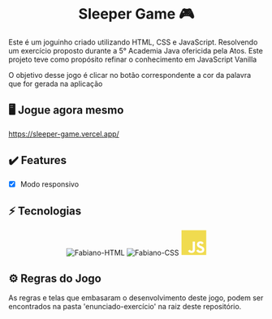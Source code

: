  <h1 align="center">Sleeper Game 🎮</h1>
 <p>Este é um joguinho criado utilizando HTML, CSS e JavaScript. Resolvendo um exercício proposto durante a 5° Academia Java ofericida pela Atos. Este projeto teve como propósito refinar o conhecimento em JavaScript Vanilla</p>
 <p>O objetivo desse jogo é clicar no botão correspondente a cor da palavra que for gerada na aplicação</p>

## 🖥 Jogue agora mesmo
https://sleeper-game.vercel.app/

## :heavy_check_mark: Features
- [x] Modo responsivo

## ⚡ Tecnologias
<div align="center"> 
  <img alt="Fabiano-HTML" height="50" width="50" src="https://camo.githubusercontent.com/89a4f052af35af3ae91139b0da6496483e00d4fb645589fc4d26cf95b42f8454/68747470733a2f2f63646e2e6a7364656c6976722e6e65742f67682f64657669636f6e732f64657669636f6e2f69636f6e732f68746d6c352f68746d6c352d706c61696e2d776f72646d61726b2e737667">
  <img alt="Fabiano-CSS" height="50" width="50" src="https://camo.githubusercontent.com/b3ce9472d369cacc72c37b7be98298b051836c138eada89587178fbd41939043/68747470733a2f2f63646e2e6a7364656c6976722e6e65742f67682f64657669636f6e732f64657669636f6e2f69636f6e732f637373332f637373332d706c61696e2d776f72646d61726b2e737667">
  <img alt="Fabiano-Js" height="50" width="50" src="https://raw.githubusercontent.com/devicons/devicon/master/icons/javascript/javascript-plain.svg">
</div> 

## ⚙ Regras do Jogo
As regras e telas que embasaram o desenvolvimento deste jogo, podem ser encontrados na pasta 'enunciado-exercício' na raiz deste repositório.

